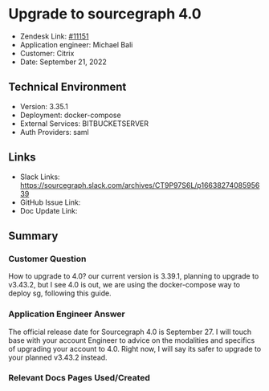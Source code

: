 
# Upgrade to sourcegraph 4.0 <!-- Ticket Title  Hint: include keywords to make it searchable -->

- Zendesk Link: [#11151](https://sourcegraph.zendesk.com/agent/tickets/11151)
- Application engineer: Michael Bali
- Customer: Citrix <!-- Redact if this contains personally identifying information -->
- Date: September 21, 2022

<!-- Data populated from integration, speak to Ben Gordon or Michael Bali if not working -->
<!-- During Internal team trial, fill missing data manually (we are waiting for all data to sync) -->

## Technical Environment
- Version: 3.35.1​
- Deployment: docker-compose
- External Services: BITBUCKETSERVER
- Auth Providers: saml


## Links
<!-- Data for application engineer manual entry -->
- Slack Links: https://sourcegraph.slack.com/archives/CT9P97S6L/p1663827408595639
- GitHub Issue Link:
- Doc Update Link:

## Summary
### Customer Question
How to upgrade to 4.0? our current version is 3.39.1, planning to upgrade to v3.43.2, but I see 4.0 is out, we are using the docker-compose way to deploy sg, following this guide.

### Application Engineer Answer
The official release date for Sourcegraph 4.0 is September 27.
I will touch base with your account Engineer to advice on the modalities and specifics of upgrading your account to 4.0.
Right now, I will say its safer to upgrade to your planned v3.43.2 instead.

### Relevant Docs Pages Used/Created

<!-- Once complete, upload a copy to https://github.com/sourcegraph/support-tools-internal/tree/main/resolved-tickets as a .md file -->
<!-- Name the file 11151.md -->
